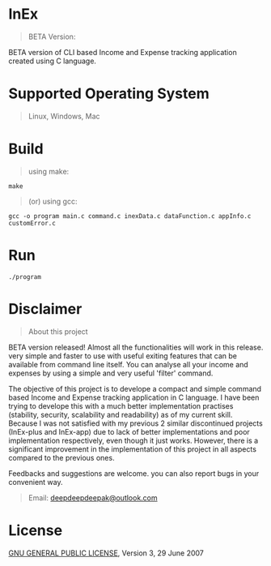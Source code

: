 # InEx
> BETA Version:

BETA version of CLI based Income and Expense tracking application created using C language.

# Supported Operating System
> Linux, Windows, Mac

# Build
> using make:

```
make
```

> (or) using gcc:

```
gcc -o program main.c command.c inexData.c dataFunction.c appInfo.c customError.c 
```

# Run
```
./program
```

# Disclaimer
> About this project

BETA version released! Almost all the functionalities will work in this release. very simple and faster to use with useful exiting features that can be available from command line itself. You can analyse all your income and expenses by using a simple and very useful 'filter' command. 

The objective of this project is to develope a compact and simple command based Income and Expense tracking application in C language. I have been trying to develope this with a much better implementation practises (stability, security, scalability and readability) as of my current skill. Because I was not satisfied with my previous 2 similar discontinued projects (InEx-plus and InEx-app) due to lack of better implementations and poor implementation respectively, even though it just works. However, there is a significant improvement in the implementation of this project in all aspects compared to the previous ones. 

Feedbacks and suggestions are welcome. you can also report bugs in your convenient way.

> Email: deepdeepdeepak@outlook.com

# License
[GNU GENERAL PUBLIC LICENSE](LICENSE), Version 3, 29 June 2007 